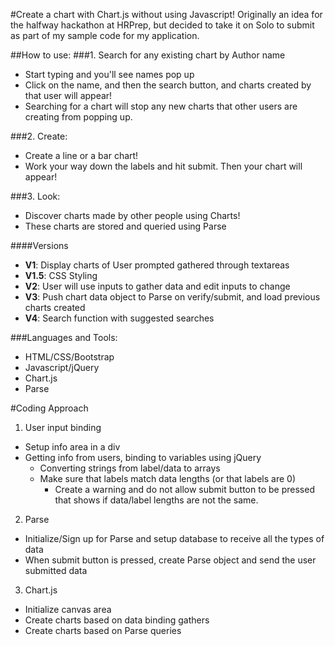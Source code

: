 #Create a chart with Chart.js without using Javascript!
Originally an idea for the halfway hackathon at HRPrep, but decided to take it on Solo to submit as part of my sample code for my application.

##How to use:
###1. Search for any existing chart by Author name
  - Start typing and you'll see names pop up
  - Click on the name, and then the search button, and charts created by that user will appear!
  - Searching for a chart will stop any new charts that other users are creating from popping up.

###2. Create:
  - Create a line or a bar chart!
  - Work your way down the labels and hit submit. Then your chart will appear!

###3. Look:
  - Discover charts made by other people using Charts!
  - These charts are stored and queried using Parse

####Versions
- **V1**: Display charts of User prompted gathered through textareas
- **V1.5**: CSS Styling
- **V2**: User will use inputs to gather data and edit inputs to change
- **V3**: Push chart data object to Parse on verify/submit, and load previous charts created
- **V4**: Search function with suggested searches

###Languages and Tools:
- HTML/CSS/Bootstrap
- Javascript/jQuery
- Chart.js
- Parse


#Coding Approach
1. User input binding
  - Setup info area in a div
  - Getting info from users, binding to variables using jQuery
    - Converting strings from label/data to arrays
    - Make sure that labels match data lengths (or that labels are 0)
      - Create a warning and do not allow submit button to be pressed that shows if data/label lengths are not the same.

2. Parse
  - Initialize/Sign up for Parse and setup database to receive all the types of data
  - When submit button is pressed, create Parse object and send the user submitted data


3. Chart.js
  - Initialize canvas area
  - Create charts based on data binding gathers
  - Create charts based on Parse queries
